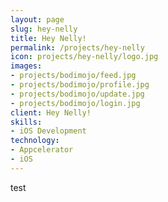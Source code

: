```yaml
---
layout: page
slug: hey-nelly
title: Hey Nelly!
permalink: /projects/hey-nelly
icon: projects/hey-nelly/logo.jpg
images:
- projects/bodimojo/feed.jpg
- projects/bodimojo/profile.jpg
- projects/bodimojo/update.jpg
- projects/bodimojo/login.jpg
client: Hey Nelly!
skills:
- iOS Development
technology:
- Appcelerator
- iOS
---
```


test
